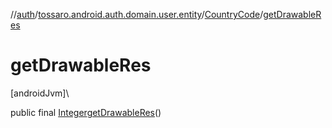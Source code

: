 //[auth](../../../index.md)/[tossaro.android.auth.domain.user.entity](../index.md)/[CountryCode](index.md)/[getDrawableRes](get-drawable-res.md)

# getDrawableRes

[androidJvm]\

public final [Integer](https://developer.android.com/reference/kotlin/java/lang/Integer.html)[getDrawableRes](get-drawable-res.md)()
